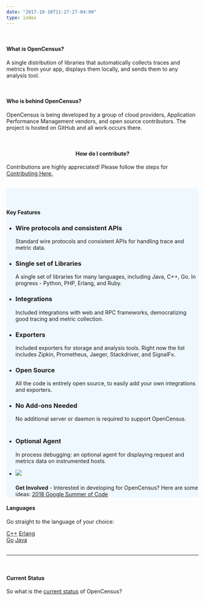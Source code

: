```yaml
---
date: "2017-10-10T11:27:27-04:00"
type: index
---
```


 <!-- ====== ABOUT START  ======  -->
<section class="sections about" id="about">
    <div class="container-fluid">
        <div class="row">
            <!-- ABOUT CONTENT START -->
            <div class="title">
                <div class="about-con col-md-6">
                    <br>
                    <h4>What is OpenCensus?</h4>
                        <p>A single distribution of libraries that automatically collects traces and metrics from your app, displays them locally, and sends them to any analysis tool.</p>
                </div>
                <div class="about-con col-md-6">
                    <br>
                    <h4>Who is behind OpenCensus?</h4>
                        <p>OpenCensus is being developed by a group of cloud providers, Application Performance Management vendors, and open source contributors. The project is hosted on GitHub and all work occurs there.</p>
                </div>
            </div>
            <div class="title">
                <div class="about-con col-md-12" id="cont">
                    <br>
                    <h4 style="text-align:center">How do I contribute?</h4>
                    <p>Contributions are highly appreciated! Please follow the steps for <a href="community" class="gloss1">Contributing Here.</a></p>
                </div>
            </div>   
        </div>
    </div>
</section><br>
<!-- ABOUT CONTENT END -->


<!-- ====== FEATURES SECTION ======  -->
<section class="sections features" id="features" data-scroll-index="1" style="background-color: aliceblue;">
    <div class="container">
        <div class="row"><br><br>
            <!-- FEATURES START -->
            <div class="features">
                <div class="title">
                    <h4 id="features">Key Features</h4>
                </div>
                <div class="one">
                <ul>
                    <li class="col-md-6">
                        <span class="icon icon-tools"></span>
                        <h3>Wire protocols and consistent APIs </h3>
                        <p>Standard wire protocols and consistent APIs for handling trace and metric data.</p>
                    </li>
                    <li class="col-md-6">
                        <span class="icon icon-book-open"></span>
                        <h3>Single set of Libraries</h3>
                        <p>A single set of libraries for many languages, including Java, C++, Go. In progress - Python, PHP, Erlang, and Ruby.</p>
                    </li>
                </ul>
                </div>
                <div class="two">
                <ul>
                    <li class="col-md-6">
                        <span class="icon icon-gears"></span>
                        <h3>Integrations</h3>
                        <p>Included integrations with web and RPC frameworks, democratizing good tracing and metric collection.</p>
                    </li>
                    <li class="col-md-6">
                        <span class="icon icon-download"></span>
                        <h3>Exporters</h3>
                        <p>Included exporters for storage and analysis tools. Right now the list includes Zipkin, Prometheus, Jaeger, Stackdriver, and SignalFx.</p>
                    </li>
                </ul>
                </div>
                <div class="three">
                <ul>
                    <li class="col-md-6">
                        <span class="icon icon-global"></span>
                        <h3>Open Source</h3>
                        <p>All the code is entirely open source, to easily add your own integrations and exporters.</p>
                    </li>
                    <li class="col-md-6">
                        <span class="icon icon-layers"></span>
                        <h3>No Add-ons Needed</h3>
                        <p>No additional server or daemon is required to support OpenCensus.<br><br></p>
                    </li>
                </ul>
                </div>
                <div class="four">
                <ul>
                    <li class="col-md-6">
                        <span class="icon icon-linegraph"></span>
                        <h3>Optional Agent</h3>
                        <p>In process debugging: an optional agent for displaying request and metrics data on instrumented hosts.</p>
                    </li>
                    <li class="col-md-6">
                        <a href="https://storage.googleapis.com/summer-of-code/OpenCensusIdeasList.pdf"><img src="img/summerOfCode.png"></a>
                        <h3></h3>
                        <p><b>Get Involved</b> - Interested in developing for OpenCensus? Here are some ideas: <a href="https://storage.googleapis.com/summer-of-code/OpenCensusIdeasList.pdf" class="gloss1">2018 Google Summer of Code</a></p>
                    </li>
                </ul>
                </div>              
            </div>
        </div>
    </div>
</section>
<!-- ====== FEATURES END  ======  -->


<!-- ====== LANGUAGE LIST START  ======  -->
<section class="sections work" id="work" data-scroll-index="3">
    <div class="container">
        <div class="row">
            <!-- TITLE SECTION START -->
            <div class="title">
                <h4>Languages</h4>
                <p>Go straight to the language of your choice:</p>
            </div>
            <!-- TITLE SECTION END -->
            <!-- LANG BUTTONS -->
            <div class="button-group filter-work">
                <a href="/cpp" class="btn">C++</a>
                <a href="/erlang" class="btn">Erlang</a>
            </div>
            <div class="button-group filter-work">
                <a href="/go" class="btn">Go</a>
                <a href="/java" class="btn">Java</a>
                <!-- <a href="/php" class="btn">PHP</a>
                <a href="/python" class="btn">Python</a>
                <a href="/dotnet" class="btn">.NET</a>
                <a href="/nodejs" class="btn">Node.js</a> -->
            </div>
            <div class="button-group filter-work">  
                <!-- <a href="/ruby" class="btn">Ruby</a> -->
            </div>
            <div class="button-group filter-work">
                <!-- <a href="/webjs" class="btn">Web JS</a> -->
            </div><br><hr>
            <!-- END LANG BUTTONS -->
            <div class="title">
                <br>
                <h4>Current Status</h4>
                <p>So what is the <a href="/roadmap" class="gloss1">current status</a> of OpenCensus?</p>
            </div>
        </div>
    </div>
</section>
<!-- ====== LANGUAGE LIST END  ======  -->